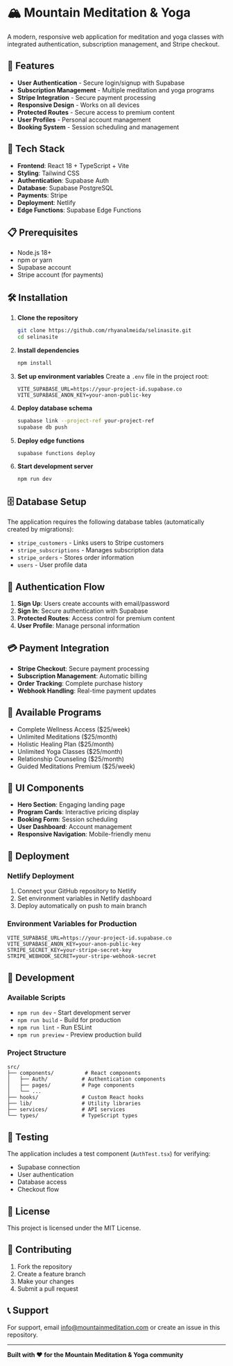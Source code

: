 # 🏔️ Mountain Meditation & Yoga

A modern, responsive web application for meditation and yoga classes with integrated authentication, subscription management, and Stripe checkout.

## 🌟 Features

- **User Authentication** - Secure login/signup with Supabase
- **Subscription Management** - Multiple meditation and yoga programs
- **Stripe Integration** - Secure payment processing
- **Responsive Design** - Works on all devices
- **Protected Routes** - Secure access to premium content
- **User Profiles** - Personal account management
- **Booking System** - Session scheduling and management

## 🚀 Tech Stack

- **Frontend**: React 18 + TypeScript + Vite
- **Styling**: Tailwind CSS
- **Authentication**: Supabase Auth
- **Database**: Supabase PostgreSQL
- **Payments**: Stripe
- **Deployment**: Netlify
- **Edge Functions**: Supabase Edge Functions

## 📋 Prerequisites

- Node.js 18+ 
- npm or yarn
- Supabase account
- Stripe account (for payments)

## 🛠️ Installation

1. **Clone the repository**
   ```bash
   git clone https://github.com/rhyanalmeida/selinasite.git
   cd selinasite
   ```

2. **Install dependencies**
   ```bash
   npm install
   ```

3. **Set up environment variables**
   Create a `.env` file in the project root:
   ```env
   VITE_SUPABASE_URL=https://your-project-id.supabase.co
   VITE_SUPABASE_ANON_KEY=your-anon-public-key
   ```

4. **Deploy database schema**
   ```bash
   supabase link --project-ref your-project-ref
   supabase db push
   ```

5. **Deploy edge functions**
   ```bash
   supabase functions deploy
   ```

6. **Start development server**
   ```bash
   npm run dev
   ```

## 🗄️ Database Setup

The application requires the following database tables (automatically created by migrations):

- `stripe_customers` - Links users to Stripe customers
- `stripe_subscriptions` - Manages subscription data
- `stripe_orders` - Stores order information
- `users` - User profile data

## 🔐 Authentication Flow

1. **Sign Up**: Users create accounts with email/password
2. **Sign In**: Secure authentication with Supabase
3. **Protected Routes**: Access control for premium content
4. **User Profile**: Manage personal information

## 💳 Payment Integration

- **Stripe Checkout**: Secure payment processing
- **Subscription Management**: Automatic billing
- **Order Tracking**: Complete purchase history
- **Webhook Handling**: Real-time payment updates

## 📱 Available Programs

- Complete Wellness Access ($25/week)
- Unlimited Meditations ($25/month)
- Holistic Healing Plan ($25/month)
- Unlimited Yoga Classes ($25/month)
- Relationship Counseling ($25/month)
- Guided Meditations Premium ($25/week)

## 🎨 UI Components

- **Hero Section**: Engaging landing page
- **Program Cards**: Interactive pricing display
- **Booking Form**: Session scheduling
- **User Dashboard**: Account management
- **Responsive Navigation**: Mobile-friendly menu

## 🚀 Deployment

### Netlify Deployment

1. Connect your GitHub repository to Netlify
2. Set environment variables in Netlify dashboard
3. Deploy automatically on push to main branch

### Environment Variables for Production

```env
VITE_SUPABASE_URL=https://your-project-id.supabase.co
VITE_SUPABASE_ANON_KEY=your-anon-public-key
STRIPE_SECRET_KEY=your-stripe-secret-key
STRIPE_WEBHOOK_SECRET=your-stripe-webhook-secret
```

## 🔧 Development

### Available Scripts

- `npm run dev` - Start development server
- `npm run build` - Build for production
- `npm run lint` - Run ESLint
- `npm run preview` - Preview production build

### Project Structure

```
src/
├── components/          # React components
│   ├── Auth/           # Authentication components
│   ├── pages/          # Page components
│   └── ...
├── hooks/              # Custom React hooks
├── lib/                # Utility libraries
├── services/           # API services
└── types/              # TypeScript types
```

## 🧪 Testing

The application includes a test component (`AuthTest.tsx`) for verifying:
- Supabase connection
- User authentication
- Database access
- Checkout flow

## 📄 License

This project is licensed under the MIT License.

## 🤝 Contributing

1. Fork the repository
2. Create a feature branch
3. Make your changes
4. Submit a pull request

## 📞 Support

For support, email info@mountainmeditation.com or create an issue in this repository.

---

**Built with ❤️ for the Mountain Meditation & Yoga community** 